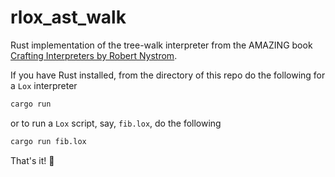 # rlox_ast_walk

Rust implementation of the tree-walk interpreter from the AMAZING book [Crafting Interpreters by Robert Nystrom](https://craftinginterpreters.com/contents.html).

If you have Rust installed, from the directory of this repo do the following for a `Lox` interpreter
```bash
cargo run
```

or to run a `Lox` script, say, `fib.lox`, do the following
```bash
cargo run fib.lox
```
That's it!  🍉
